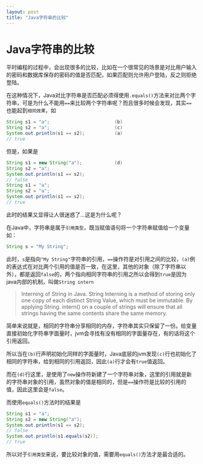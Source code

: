 ```yaml
---
layout: post
title: "Java字符串的比较"
---
```


# Java字符串的比较

平时编程的过程中，会出现很多的比较，比如在一个很常见的场景是对比用户输入的密码和数据库保存的密码的值是否匹配，如果匹配则允许用户登陆，反之则拒绝登陆。

在这种情况下，Java对比字符串是否匹配必须得使用`.equals()`方法来对比两个字符串，可是为什么不能用`==`来比较两个字符串呢？而且很多时候会发现，其实`==`也能起到`相同效果`，如

```java
String s1 = "a";                        (b)
String s2 = "a";                        (c)
System.out.println(s1 == s2);           (a)
// true
```

但是，如果是
```java
String s1 = new String("a");            (d)
String s2 = "a";
System.out.println(s1 == s2);
// false
String s1 = "a";
String s2 = "a";
System.out.println(s1 == s2);
// true
```
此时的结果又显得让人很迷惑了...这是为什么呢？

在Java中，字符串是属于`引用类型`，既当赋值语句将一个字符串赋值给一个变量如：
```java
String s = "My String";
```
此时，`s`是指向`"My String"`字符串的引用，`==`操作符是对引用之间的比较，`(a)`例的表达式在对比两个引用的值是否一致，在这里，其他的对象（除了字符串以外），都是返回`false`的，两个指向相同字符串的引用之所以会得到`true`是因为java内部的机制，叫做`String intern`

> Interning of String in Java. String Interning is a method of storing only one copy of each distinct String Value, which must be immutable. By applying String. intern() on a couple of strings will ensure that all strings having the same contents share the same memory.

简单来说就是，相同的字符串分享相同的内存，字符串其实只保留了一份。给变量直接初始化字符串字面量时，jvm会寻找有没有相同的字面量存在，有的话将这个引用返回。

所以当在`(b)`行声明初始化同样的字面量时，Java底层的jvm发现`(c)`行也初始化了相同的字符串，给到相同的引用返回，因此`(a)`行才会有`true`值返回。

而在`(d)`行这里，是使用了`new`操作符新建了一个字符串对象，这里的引用就是新的字符串对象的引用，虽然对象的值是相同的，但是`==`操作符是比较的引用的值，因此这里会是`false`。

而使用`equals()`方法时的结果是
```java
String s1 = "a";
String s2 = new String("a");
System.out.println(s1 == s2);
// false
System.out.println(s1.equals(s2));
// true
```

所以对于`引用类型`来说，要比较对象的值，需要用`equals()`方法才是最合适的。
